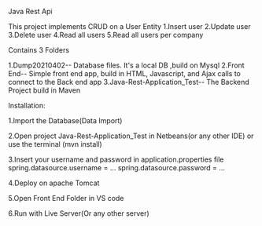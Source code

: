 Java Rest Api

This project implements CRUD on a User Entity
1.Insert user
2.Update user
3.Delete user
4.Read all users
5.Read all users per company

Contains 3 Folders

1.Dump20210402-- Database files. It's a local DB ,build on Mysql
2.Front End-- Simple front end app, build in HTML, Javascript, and Ajax calls to connect to the Back end app
3.Java-Rest-Application_Test-- The Backend Project build in Maven

Installation:

1.Import the Database(Data Import)

2.Open project Java-Rest-Application_Test in Netbeans(or any other IDE) or use the terminal (mvn install)

3.Insert your username and password in application.properties file
	spring.datasource.username = ...
	spring.datasource.password = ...

4.Deploy on apache Tomcat

5.Open Front End Folder in VS code

6.Run with Live Server(Or any other server)

